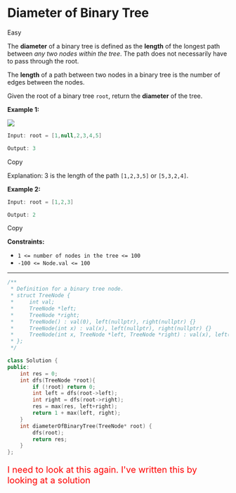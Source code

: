 # Diameter of Binary Tree

Easy

The **diameter** of a binary tree is defined as the **length** of the longest path between _any two nodes within the tree_. The path does not necessarily have to pass through the root.

The **length** of a path between two nodes in a binary tree is the number of edges between the nodes.

Given the root of a binary tree `root`, return the **diameter** of the tree.

**Example 1:**

![](https://imagedelivery.net/CLfkmk9Wzy8_9HRyug4EVA/90e1d7a0-4322-4c5d-c59b-dde2bf92bb00/public)

```java
Input: root = [1,null,2,3,4,5]

Output: 3
```

Copy

Explanation: 3 is the length of the path `[1,2,3,5]` or `[5,3,2,4]`.

**Example 2:**

```java
Input: root = [1,2,3]

Output: 2
```

Copy

**Constraints:**

- `1 <= number of nodes in the tree <= 100`
- `-100 <= Node.val <= 100`
---

```cpp
/**
 * Definition for a binary tree node.
 * struct TreeNode {
 *     int val;
 *     TreeNode *left;
 *     TreeNode *right;
 *     TreeNode() : val(0), left(nullptr), right(nullptr) {}
 *     TreeNode(int x) : val(x), left(nullptr), right(nullptr) {}
 *     TreeNode(int x, TreeNode *left, TreeNode *right) : val(x), left(left), right(right) {}
 * };
 */

class Solution {
public:
    int res = 0;
    int dfs(TreeNode *root){
        if (!root) return 0;
        int left = dfs(root->left);
        int right = dfs(root->right);
        res = max(res, left+right);
        return 1 + max(left, right);
    }
    int diameterOfBinaryTree(TreeNode* root) {
        dfs(root);
        return res;
    }
};
```

<p style='color:red;font-size:20px'>I need to look at this again. I've written this by looking at a solution</p>

